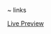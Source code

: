 
~ links

<!-- > for more information -> [https://codepen.io/fuadpro/pen/bGxojOq] (Live Preview)  -->

<a href="https://codepen.io/fuadpro/pen/bGxojOq" target="_blank">Live Preview</a><br>
